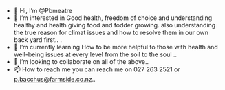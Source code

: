 - 👋 Hi, I’m @Pbmeatre
- 👀 I’m interested in Good health, freedom of choice and understanding healthy and health giving food and fodder growing. also understanding the true reason for climat issues and how to resolve them in our own back yard first..
.
- 🌱 I’m currently learning How to be more helpful to those with health and well-being issues at every level from the soil to the soul
..
- 💞️ I’m looking to collaborate on all of the above..
- 📫 How to reach me you can reach me on 027 263 2521 or p.bacchus@farmside.co.nz..

<!---
Pbmeatre/Pbmeatre is a ✨ special ✨ repository because its `README.md` (this file) appears on your GitHub profile.
You can click the Preview link to take a look at your changes.
--->
